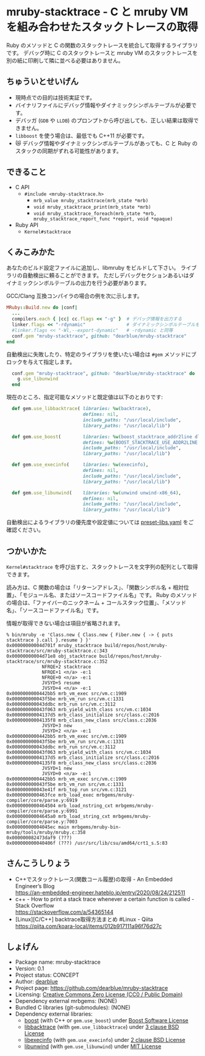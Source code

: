 mruby-stacktrace - C と mruby VM を組み合わせたスタックトレースの取得
========================================================================

Ruby のメソッドと C の関数のスタックトレースを統合して取得するライブラリです。
デバッグ時に C のスタックトレースと mruby VM のスタックトレースを別の紙に印刷して隣に並べる必要はありません。


ちゅういとせいげん
------------------------------------------------------------------------

  - 現時点での目的は技術実証です。
  - バイナリファイルにデバッグ情報やダイナミックシンボルテーブルが必要です。
  - デバッガ (`GDB` や `LLDB`) のプロンプトから呼び出しても、正しい結果は取得できません。
  - `libboost` を使う場合は、最低でも C++11 が必要です。
  - 😿 デバッグ情報やダイナミックシンボルテーブルがあっても、C と Ruby のスタックの同期がずれる可能性があります。


できること
------------------------------------------------------------------------

  - C API
      - `#include <mruby-stacktrace.h>`
          - `mrb_value mruby_stacktrace(mrb_state *mrb)`
          - `void mruby_stacktrace_print(mrb_state *mrb)`
          - `void mruby_stacktrace_foreach(mrb_state *mrb, mruby_stacktrace_report_func *report, void *opaque)`
  - Ruby API
      - `Kernel#stacktrace`


くみこみかた
------------------------------------------------------------------------

あなたのビルド設定ファイルに追加し、libmruby をビルドして下さい。
ライブラリの自動検出に頼ることができます。
ただしデバッグセクションあるいはダイナミックシンボルテーブルの出力を行う必要があります。

GCC/Clang 互換コンパイラの場合の例を次に示します。

```ruby
MRuby::Build.new do |conf|
  ...
  compilers.each { |cc| cc.flags << "-g" }  # デバッグ情報を出力する
  linker.flags << "-rdynamic"               # ダイナミックシンボルテーブルを出力する
  #linker.flags << "-Wl,--export-dynamic"   # -rdynamic と同等
  conf.gem "mruby-stacktrace", github: "dearblue/mruby-stacktrace"
end
```

自動検出に失敗したり、特定のライブラリを使いたい場合は `#gem` メソッドにブロックを与えて指定します。

```ruby
  conf.gem "mruby-stacktrace", github: "dearblue/mruby-stacktrace" do |g|
    g.use_libunwind
  end
```

現在のところ、指定可能なメソッドと既定値は以下のとおりです:

```ruby
  def gem.use_libbacktrace( libraries: %w(backtrace),
                            defines: nil,
                            include_paths: "/usr/local/include",
                            library_paths: "/usr/local/lib")

  def gem.use_boost(        libraries: %w(boost_stacktrace_addr2line dl backtrace),
                            defines: %w(BOOST_STACKTRACE_USE_ADDR2LINE _GNU_SOURCE),
                            include_paths: "/usr/local/include",
                            library_paths: "/usr/local/lib")

  def gem.use_execinfo(     libraries: %w(execinfo),
                            defines: nil,
                            include_paths: "/usr/local/include",
                            library_paths: "/usr/local/lib")

  def gem.use_libunwind(    libraries: %w(unwind unwind-x86_64),
                            defines: nil,
                            include_paths: "/usr/local/include",
                            library_paths: "/usr/local/lib")
```

自動検出によるライブラリの優先度や設定値については [preset-libs.yaml](preset-libs.yaml) をご確認ください。


つかいかた
------------------------------------------------------------------------

`Kernel#stacktrace` を呼び出すと、スタックトレースを文字列の配列として取得できます。

読み方は、C 関数の場合は「リターンアドレス」、「関数シンボル名 + 相対位置」、「モジュール名、またはソースコードファイル名」です。
Ruby のメソッドの場合は、「ファイバーのニックネーム + コールスタック位置」、「メソッド名」、「ソースコードファイル名」です。

情報が取得できない場合は項目が省略されます。

```console
% bin/mruby -e 'Class.new { Class.new { Fiber.new { -> { puts stacktrace }.call }.resume } }'
0x00000000004d701f mruby_stacktrace build/repos/host/mruby-stacktrace/src/mruby-stacktrace.c:343
0x00000000004d71e8 obj_stacktrace build/repos/host/mruby-stacktrace/src/mruby-stacktrace.c:352
             NFRQE+2 stacktrace
             NFRQE+1 <n/a> -e:1
             NFRQE+0 <n/a> -e:1
             JVSYD+5 resume
             JVSYD+4 <n/a> -e:1
0x0000000000442bb5 mrb_vm_exec src/vm.c:1909
0x000000000043f5be mrb_vm_run src/vm.c:1331
0x000000000043ddbc mrb_run src/vm.c:3112
0x000000000043f063 mrb_yield_with_class src/vm.c:1034
0x00000000004137d5 mrb_class_initialize src/class.c:2016
0x00000000004135f8 mrb_class_new_class src/class.c:2036
             JVSYD+3 new
             JVSYD+2 <n/a> -e:1
0x0000000000442bb5 mrb_vm_exec src/vm.c:1909
0x000000000043f5be mrb_vm_run src/vm.c:1331
0x000000000043ddbc mrb_run src/vm.c:3112
0x000000000043f063 mrb_yield_with_class src/vm.c:1034
0x00000000004137d5 mrb_class_initialize src/class.c:2016
0x00000000004135f8 mrb_class_new_class src/class.c:2036
             JVSYD+1 new
             JVSYD+0 <n/a> -e:1
0x0000000000442bb5 mrb_vm_exec src/vm.c:1909
0x000000000043f5be mrb_vm_run src/vm.c:1331
0x000000000043e41f mrb_top_run src/vm.c:3121
0x0000000000463fce mrb_load_exec mrbgems/mruby-compiler/core/parse.y:6919
0x0000000000464504 mrb_load_nstring_cxt mrbgems/mruby-compiler/core/parse.y:6991
0x00000000004645a0 mrb_load_string_cxt mrbgems/mruby-compiler/core/parse.y:7003
0x00000000004045ec main mrbgems/mruby-bin-mruby/tools/mruby/mruby.c:358
0x000000082473daf9 (???)
0x000000000040406f (???) /usr/src/lib/csu/amd64/crt1_s.S:83
```


さんこうしりょう
------------------------------------------------------------------------

  - C++でスタックトレース(関数コール履歴)の取得 - An Embedded Engineer’s Blog <br>
    <https://an-embedded-engineer.hateblo.jp/entry/2020/08/24/212511>
  - c++ - How to print a stack trace whenever a certain function is called - Stack Overflow <br>
    <https://stackoverflow.com/a/54365144>
  - [Linux\]\[C/C++] backtrace取得方法まとめ #Linux - Qiita <br>
    <https://qiita.com/koara-local/items/012b917111a96f76d27c>


しょげん
------------------------------------------------------------------------

  - Package name: mruby-stacktrace
  - Version: 0.1
  - Project status: CONCEPT
  - Author: [dearblue](https://github.com/dearblue)
  - Project page: <https://github.com/dearblue/mruby-stacktrace>
  - Licensing: [Creative Commons Zero License (CC0 / Public Domain)](LICENSE)
  - Dependency external mrbgems: (NONE)
  - Bundled C libraries (git-submodules): (NONE)
  - Dependency external libraries:
      - [boost](https://www.boost.org/) (with C++ or `gem.use_boost`)
        under [Boost Software License](https://www.boost.org/LICENSE_1_0.txt)
      - [libbacktrace](https://github.com/ianlancetaylor/libbacktrace) (with `gem.use_libbacktrace`)
        under [3 clause BSD License](https://github.com/ianlancetaylor/libbacktrace/blob/master/LICENSE)
      - [libexecinfo](https://github.com/NetBSD/src/tree/trunk/lib/libexecinfo) (with `gem.use_execinfo`)
        under [2 clause BSD License](https://github.com/NetBSD/src/blob/trunk/lib/libexecinfo/execinfo.h)
      - [libunwind](https://github.com/libunwind/libunwind) (with `gem.use_libunwind`)
        under [MIT License](https://github.com/libunwind/libunwind/blob/master/COPYING)

